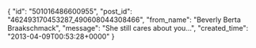  {
   "id": "501016486600955",
   "post_id": "462493170453287_490608044308466",
   "from_name": "Beverly Berta Braakschmack",
   "message": "She still cares about you...",
   "created_time": "2013-04-09T00:53:28+0000"
 }
